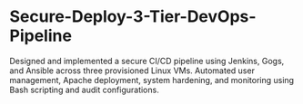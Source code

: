 # Secure-Deploy-3-Tier-DevOps-Pipeline
Designed and implemented a secure CI/CD pipeline using Jenkins, Gogs, and Ansible across three provisioned  Linux VMs. Automated user management, Apache deployment, system hardening, and monitoring using Bash scripting and audit configurations.
